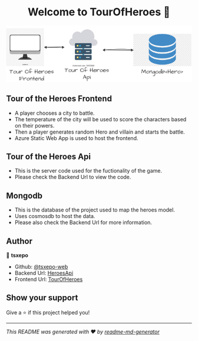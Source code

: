 <h1 align="center">Welcome to TourOfHeroes 👋</h1>
<p>
</p>

![Design](https://github.com/tsxepo-web/TourOfHeroesFrontEnd/blob/master/Design.drawio.png)

## Tour of the Heroes Frontend

- A player chooses a city to battle.
- The temperature of the city will be used to score the characters based on their powers.
- Then a player generates random Hero and villain and starts the battle.
- Azure Static Web App is used to host the frontend.

## Tour of the Heroes Api

- This is the server code used for the fuctionality of the game.
- Please check the Backend Url to view the code.

## Mongodb

- This is the database of the project used to map the heroes model.
- Uses cosmosdb to host the data.
- Please also check the Backend Url for more information.

## Author

👤 **tsxepo**

- Github: [@tsxepo-web](https://github.com/tsxepo-web)
- Backend Url: [HeroesApi](https://tourofheroesbackendtjabane.azurewebsites.net/api/heroes)
- Frontend Url: [TourOfHeroes](https://salmon-tree-09b222d00.2.azurestaticapps.net)

## Show your support

Give a ⭐️ if this project helped you!

---

_This README was generated with ❤️ by [readme-md-generator](https://github.com/kefranabg/readme-md-generator)_
